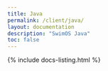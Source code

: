 ```yaml
---
title: Java
permalink: /client/java/
layout: documentation
description: "SwimOS Java"
toc: false
---
```


{% include docs-listing.html %}
